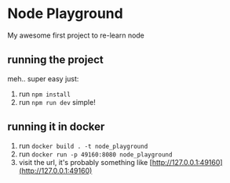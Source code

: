 # Node Playground
My awesome first project to re-learn node

## running the project
meh.. super easy just:
1. run `npm install`
2. run `npm run dev`
simple!

## running it in docker
1. run `docker build . -t node_playground`
2. run `docker run -p 49160:8080 node_playground`
3. visit the url, it's probably something like [http://127.0.0.1:49160](http://127.0.0.1:49160)

